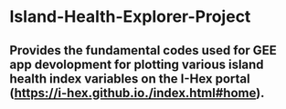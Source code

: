 # Island-Health-Explorer-Project

## Provides the fundamental codes used for GEE app devolopment for plotting various island health index variables on the I-Hex portal (https://i-hex.github.io./index.html#home).
